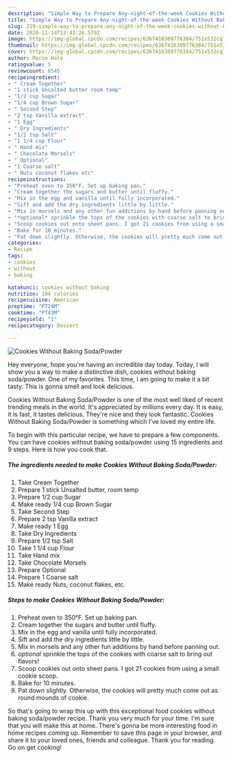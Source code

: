 ```yaml
---
description: "Simple Way to Prepare Any-night-of-the-week Cookies Without Baking Soda/Powder"
title: "Simple Way to Prepare Any-night-of-the-week Cookies Without Baking Soda/Powder"
slug: 219-simple-way-to-prepare-any-night-of-the-week-cookies-without-baking-soda-powder
date: 2020-11-14T13:43:26.579Z
image: https://img-global.cpcdn.com/recipes/6367416309776384/751x532cq70/cookies-without-baking-sodapowder-recipe-main-photo.jpg
thumbnail: https://img-global.cpcdn.com/recipes/6367416309776384/751x532cq70/cookies-without-baking-sodapowder-recipe-main-photo.jpg
cover: https://img-global.cpcdn.com/recipes/6367416309776384/751x532cq70/cookies-without-baking-sodapowder-recipe-main-photo.jpg
author: Marie Hale
ratingvalue: 5
reviewcount: 6545
recipeingredient:
- " Cream Together"
- "1 stick Unsalted butter room temp"
- "1/2 cup Sugar"
- "1/4 cup Brown Sugar"
- " Second Step"
- "2 tsp Vanilla extract"
- "1 Egg"
- " Dry Ingredients"
- "1/2 tsp Salt"
- "1 1/4 cup Flour"
- " Hand mix"
- " Chocolate Morsels"
- " Optional"
- "1 Coarse salt"
- " Nuts coconut flakes etc"
recipeinstructions:
- "Preheat oven to 350°F. Set up baking pan."
- "Cream together the sugars and butter until fluffy."
- "Mix in the egg and vanilla until fully incorporated."
- "Sift and add the dry ingredients little by little."
- "Mix in morsels and any other fun additions by hand before panning out."
- "*optional* sprinkle the tops of the cookies with coarse salt to bring out flavors!"
- "Scoop cookies out onto sheet pans. I got 21 cookies from using a small cookie scoop."
- "Bake for 10 minutes."
- "Pat down slightly. Otherwise, the cookies will pretty much come out as round mounds of cookie."
categories:
- Recipe
tags:
- cookies
- without
- baking

katakunci: cookies without baking 
nutrition: 194 calories
recipecuisine: American
preptime: "PT24M"
cooktime: "PT43M"
recipeyield: "1"
recipecategory: Dessert

---
```



![Cookies Without Baking Soda/Powder](https://img-global.cpcdn.com/recipes/6367416309776384/751x532cq70/cookies-without-baking-sodapowder-recipe-main-photo.jpg)

Hey everyone, hope you're having an incredible day today. Today, I will show you a way to make a distinctive dish, cookies without baking soda/powder. One of my favorites. This time, I am going to make it a bit tasty. This is gonna smell and look delicious.



Cookies Without Baking Soda/Powder is one of the most well liked of recent trending meals in the world. It's appreciated by millions every day. It is easy, it is fast, it tastes delicious. They're nice and they look fantastic. Cookies Without Baking Soda/Powder is something which I've loved my entire life.


To begin with this particular recipe, we have to prepare a few components. You can have cookies without baking soda/powder using 15 ingredients and 9 steps. Here is how you cook that.

<!--inarticleads1-->

##### The ingredients needed to make Cookies Without Baking Soda/Powder:

1. Take  Cream Together
1. Prepare 1 stick Unsalted butter, room temp
1. Prepare 1/2 cup Sugar
1. Make ready 1/4 cup Brown Sugar
1. Take  Second Step
1. Prepare 2 tsp Vanilla extract
1. Make ready 1 Egg
1. Take  Dry Ingredients
1. Prepare 1/2 tsp Salt
1. Take 1 1/4 cup Flour
1. Take  Hand mix
1. Take  Chocolate Morsels
1. Prepare  Optional
1. Prepare 1 Coarse salt
1. Make ready  Nuts, coconut flakes, etc.




<!--inarticleads2-->

##### Steps to make Cookies Without Baking Soda/Powder:

1. Preheat oven to 350°F. Set up baking pan.
1. Cream together the sugars and butter until fluffy.
1. Mix in the egg and vanilla until fully incorporated.
1. Sift and add the dry ingredients little by little.
1. Mix in morsels and any other fun additions by hand before panning out.
1. *optional* sprinkle the tops of the cookies with coarse salt to bring out flavors!
1. Scoop cookies out onto sheet pans. I got 21 cookies from using a small cookie scoop.
1. Bake for 10 minutes.
1. Pat down slightly. Otherwise, the cookies will pretty much come out as round mounds of cookie.




So that's going to wrap this up with this exceptional food cookies without baking soda/powder recipe. Thank you very much for your time. I'm sure that you will make this at home. There's gonna be more interesting food in home recipes coming up. Remember to save this page in your browser, and share it to your loved ones, friends and colleague. Thank you for reading. Go on get cooking!
